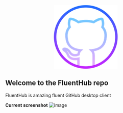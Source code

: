 <p align="center">
  <img src="FluentHub/Assets/AppTiles/StoreLogo.scale-400.png" />
</p>

## Welcome to the FluentHub repo

FluentHub is amazing fluent GitHub desktop client

**Current screenshot**
![image](https://user-images.githubusercontent.com/62196528/148716222-71be0774-29aa-475b-82be-99f391e3866a.png)
